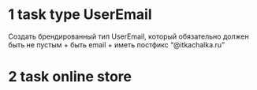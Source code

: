 # 1 task type UserEmail
Создать брендированный тип UserEmail, который обязательно должен быть не пустым + быть email + иметь постфикс “@itkachalka.ru”

# 2 task online store
